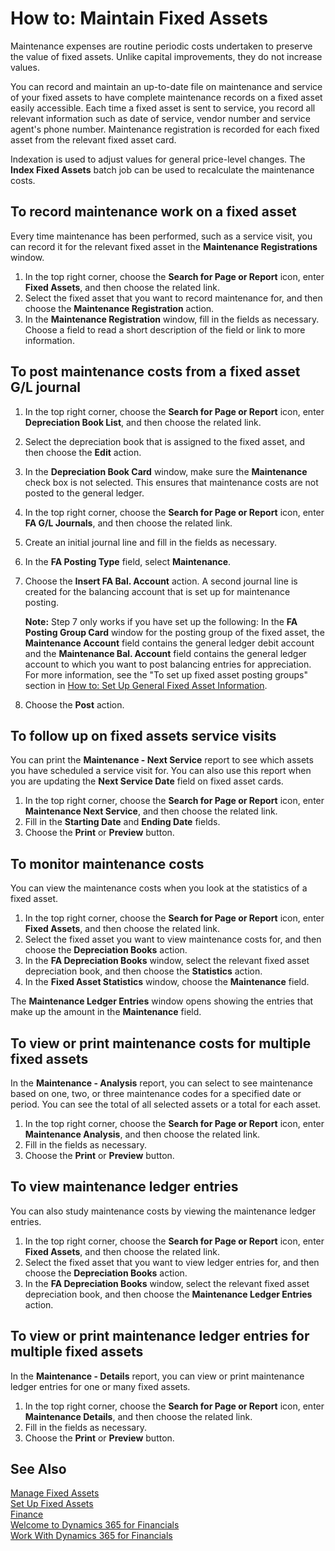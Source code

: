 <properties
                pageTitle="How to: Maintain Fixed Assets| Financials"
                description="Describes how to maintain a fixed asset."
                services="project-madeira"
                documentationCenter=""
                authors="SorenGP"
/>
<tags
    ms.service="project-madeira"
    ms.topic="article"
    ms.devlang="na"
    ms.tgt_pltfrm="na"
    ms.workload="na"
    ms.date="10/28/2016"
    ms.author="SorenGP" />

# How to: Maintain Fixed Assets
Maintenance expenses are routine periodic costs undertaken to preserve the value of fixed assets. Unlike capital improvements, they do not increase values.

You can record and maintain an up-to-date file on maintenance and service of your fixed assets to have complete maintenance records on a fixed asset easily accessible. Each time a fixed asset is sent to service, you record all relevant information such as date of service, vendor number and service agent's phone number. Maintenance registration is recorded for each fixed asset from the relevant fixed asset card.

Indexation is used to adjust values for general price-level changes. The **Index Fixed Assets** batch job can be used to recalculate the maintenance costs.

## To record maintenance work on a fixed asset  
Every time maintenance has been performed, such as a service visit, you can record it for the relevant fixed asset in the **Maintenance Registrations** window.  

1. In the top right corner, choose the **Search for Page or Report** icon, enter **Fixed Assets**, and then choose the related link.  
2. Select the fixed asset that you want to record maintenance for, and then choose the **Maintenance Registration** action.
3. In the **Maintenance Registration** window, fill in the fields as necessary. Choose a field to read a short description of the field or link to more information.  

## To post maintenance costs from a fixed asset G/L journal
1. In the top right corner, choose the **Search for Page or Report** icon, enter **Depreciation Book List**, and then choose the related link.  
2. Select the depreciation book that is assigned to the fixed asset, and then choose the **Edit** action.
3. In the **Depreciation Book Card** window, make sure the **Maintenance** check box is not selected. This ensures that maintenance costs are not posted to the general ledger.
4. In the top right corner, choose the **Search for Page or Report** icon, enter **FA G/L Journals**, and then choose the related link.  
5. Create an initial journal line and fill in the fields as necessary.
6. In the **FA Posting Type** field, select **Maintenance**.
7. Choose the **Insert FA Bal. Account** action. A second journal line is created for the balancing account that is set up for maintenance posting.

    **Note:** Step 7 only works if you have set up the following: In the **FA Posting Group Card** window for the posting group of the fixed asset, the **Maintenance Account** field contains the general ledger debit account and the **Maintenance Bal. Account** field contains the general ledger account to which you want to post balancing entries for appreciation. For more information, see the "To set up fixed asset posting groups" section in [How to: Set Up General Fixed Asset Information](fa-how-setup-general.md).
8. Choose the **Post** action.

## To follow up on fixed assets service visits
You can print the **Maintenance - Next Service** report to see which assets you have scheduled a service visit for. You can also use this report when you are updating the **Next Service Date** field on fixed asset cards.  

1. In the top right corner, choose the **Search for Page or Report** icon, enter **Maintenance Next Service**, and then choose the related link.  
2. Fill in the **Starting Date** and **Ending Date** fields.  
3. Choose the **Print** or **Preview** button.

## To monitor maintenance costs  
You can view the maintenance costs when you look at the statistics of a fixed asset.  

1. In the top right corner, choose the **Search for Page or Report** icon, enter **Fixed Assets**, and then choose the related link.
2. Select the fixed asset you want to view maintenance costs for, and then choose the **Depreciation Books** action.
3. In the **FA Depreciation Books** window, select the relevant fixed asset depreciation book, and then choose the **Statistics** action.
4. In the **Fixed Asset Statistics** window, choose the **Maintenance** field.

The **Maintenance Ledger Entries** window opens showing the entries that make up the amount in the **Maintenance** field.

## To view or print maintenance costs for multiple fixed assets  
In the **Maintenance - Analysis** report, you can select to see maintenance based on one, two, or three maintenance codes for a specified date or period. You can see the total of all selected assets or a total for each asset.

1. In the top right corner, choose the **Search for Page or Report** icon, enter **Maintenance Analysis**, and then choose the related link.
2. Fill in the fields as necessary.
3. Choose the **Print** or **Preview** button.

## To view maintenance ledger entries
You can also study maintenance costs by viewing the maintenance ledger entries.  

1. In the top right corner, choose the **Search for Page or Report** icon, enter **Fixed Assets**, and then choose the related link.
2. Select the fixed asset that you want to view ledger entries for, and then choose the **Depreciation Books** action.
3. In the **FA Depreciation Books** window, select the relevant fixed asset depreciation book, and then choose the **Maintenance Ledger Entries** action.

## To view or print maintenance ledger entries for multiple fixed assets  
In the **Maintenance - Details** report, you can view or print maintenance ledger entries for one or many fixed assets.  

1. In the top right corner, choose the **Search for Page or Report** icon, enter **Maintenance Details**, and then choose the related link.
2. Fill in the fields as necessary.
3. Choose the **Print** or **Preview** button.

## See Also
[Manage Fixed Assets](fa-manage.md)  
[Set Up Fixed Assets](fa-setup.md)  
[Finance](finance.md)  
[Welcome to Dynamics 365 for Financials](madeira-get-started.md)  
[Work With Dynamics 365 for Financials](ui-work-product.md)
